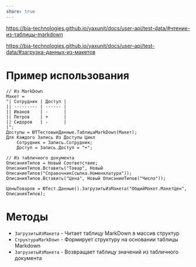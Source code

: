 ```yaml
---
share: true
---
```


https://bia-technologies.github.io/yaxunit/docs/user-api/test-data/#чтение-из-таблицы-markdown

https://bia-technologies.github.io/yaxunit/docs/user-api/test-data/#загрузка-данных-из-макетов
# Пример использования
```bsl
// Из MarkDown
Макет =  
"| Сотрудник | Доступ |
|| --------- | ------ |
|| Иванов    | -      |
|| Петров    | +      |
|| Сидоров   | -      |
|";  
Доступы = ЮТТестовыеДанные.ТаблицаMarkDown(Макет);
Для Каждого Запись Из Доступы Цикл
	Сотрудник = Запись.Сотрудник;
	Доступ = Запись.Доступ = "+";

// Из табличного документа
ОписанияТипов = Новый Соответствие;  
ОписанияТипов.Вставить("Товар", Новый ОписаниеТипов("СправочникСсылка.Номенклатура"));  
ОписанияТипов.Вставить("Цена", Новый ОписаниеТипов("Число"));

ЦеныТоваров = ЮТест.Данные().ЗагрузитьИзМакета("ОбщийМакет.МакетЦен", ОписанияТипов);
```
# Методы
- `ЗагрузитьИзМакета` - Читает таблицу MarkDown в массив структур
- `СтруктураMarkDown` - Формирует структуру на основании таблицы Markdown
- `ЗагрузитьИзМакета` - Возвращает таблицу значений из табличного документа